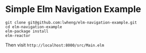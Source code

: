 # Simple Elm Navigation Example

```
git clone git@github.com:lwheng/elm-navigation-example.git
cd elm-navigation-example
elm-package install
elm-reactor
```

Then visit `http://localhost:8000/src/Main.elm`
